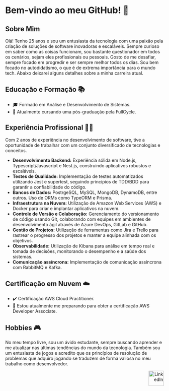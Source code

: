# Bem-vindo ao meu GitHub! 👋

## Sobre Mim

Olá! Tenho 25 anos e sou um entusiasta da tecnologia com uma paixão pela criação de soluções de software inovadoras e escaláveis. Sempre curioso em saber como as coisas funcionam, sou bastante questionador em todos os cenários, sejam eles profissionais ou pessoais. Gosto de me desafiar, sempre focado em progredir e ser sempre melhor todos os dias. Sou bem focado no autodidatismo, o que é de extrema importância para o mundo tech. Abaixo deixarei alguns detalhes sobre a minha carreira atual.

## Educação e Formação 📚

- 🎓 Formado em Análise e Desenvolvimento de Sistemas.
- 📖 Atualmente cursando uma pós-graduação pela FullCycle.

## Experiência Profissional 👨‍💻

Com 2 anos de experiência no desenvolvimento de software, tive a oportunidade de trabalhar com um conjunto diversificado de tecnologias e conceitos.

- **Desenvolvimento Backend:** Experiência sólida em Node.js, Typescript/Javascript e Nest.js, construindo aplicativos robustos e escaláveis.
- **Testes de Qualidade:** Implementação de testes automatizados utilizando Jest e supertest, seguindo princípios de TDD/BDD para garantir a confiabilidade do código.
- **Bancos de Dados:** PostrgeSQL, MySQL, MongoDB, DynamoDB, entre outros. Uso de ORMs como TypeORM e Prisma.
- **Infraestrutura na Nuvem:** Utilização de Amazon Web Services (AWS) e Docker para criar e implantar aplicativos na nuvem.
- **Controle de Versão e Colaboração:** Gerenciamento do versionamento de código usando Git, colaborando com equipes em ambientes de desenvolvimento ágil através de Azure DevOps, GitLab e GitHub.
- **Gestão de Projetos:** Utilização de ferramentas como Jira e Trello para rastrear o progresso dos projetos e manter a equipe alinhada com os objetivos.
- **Observabilidade:** Utilização de Kibana para análise em tempo real e tomada de decisões, monitorando o desempenho e a saúde dos sistemas.
- **Comunicação assíncrona:** Implementação de comunicação assíncrona com RabbitMQ e Kafka.

## Certificação em Nuvem ☁️

- ✔️ Certificação AWS Cloud Practitioner.
- 📘 Estou atualmente me preparando para obter a certificação AWS Developer Associate.

## Hobbies 🎮

No meu tempo livre, sou um ávido estudante, sempre buscando aprender e me atualizar nas últimas tendências do mundo da tecnologia. Também sou um entusiasta de jogos e acredito que os princípios de resolução de problemas que adquiro jogando se traduzem de forma valiosa no meu trabalho como desenvolvedor.

<div align="right" ><a href="https://www.linkedin.com/in/rodrigocarmo97/"><img width="48px" height="48px" alt="LinkedIn" src="https://cdn.icon-icons.com/icons2/1099/PNG/512/1485482199-linkedin_78667.png" /></a></div>

